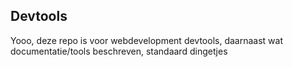 ## Devtools
Yooo, deze repo is voor webdevelopment devtools, daarnaast wat documentatie/tools beschreven, standaard dingetjes
